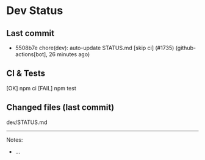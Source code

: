 # Dev Status

## Last commit
- 5508b7e chore(dev): auto-update STATUS.md [skip ci] (#1735) (github-actions[bot], 26 minutes ago)
## CI & Tests
[OK] npm ci
[FAIL] npm test

## Changed files (last commit)
dev/STATUS.md

---
Notes:
- ...
